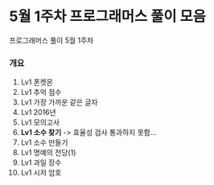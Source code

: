 # 5월 1주차 프로그래머스 풀이 모음
프로그래머스 풀이 5월 1주차

### 개요
1. Lv1 폰켓몬
2. Lv1 추억 점수
3. Lv1 가장 가까운 같은 글자
4. Lv1 2016년
5. Lv1 모의고사
6. **Lv1 소수 찾기** -> 효율성 검사 통과하지 못함...
7. Lv1 소수 만들기
8. Lv1 명예의 전당(1)
9. Lv1 과일 장수
10. Lv1 시저 암호
